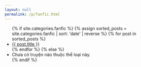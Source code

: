 ```yaml
---
layout: null
permalink: /p/fanfic.html
---
```

<div class="post-body">
  <ul>
    {% if site.categories.fanfic %}  {% assign sorted_posts = site.categories.fanfic | sort: 'date' | reverse %}
      {% for post in sorted_posts %}
        <li><a href="{{ post.url | relative_url }}">{{ post.title }}</a></li>
      {% endfor %}
    {% else %}
       <li>Chưa có truyện nào thuộc thể loại này.</li>
    {% endif %}
  </ul>
</div>
